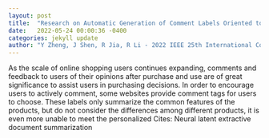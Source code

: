 ```yaml
---
layout: post
title:  "Research on Automatic Generation of Comment Labels Oriented to Users  Individualized Needs"
date:   2022-05-24 00:00:36 -0400
categories: jekyll update
author: "Y Zheng, J Shen, R Jia, R Li - 2022 IEEE 25th International Conference on Computer , 2022"
---
```

As the scale of online shopping users continues expanding, comments and feedback to users of their opinions after purchase and use are of great significance to assist users in purchasing decisions. In order to encourage users to actively comment, some websites provide comment tags for users to choose. These labels only summarize the common features of the products, but do not consider the differences among different products, it is even more unable to meet the personalized  Cites: Neural latent extractive document summarization